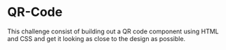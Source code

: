 # QR-Code
 This challenge consist of  building  out a QR code component using HTML and CSS and get it looking as close to the design as possible.
